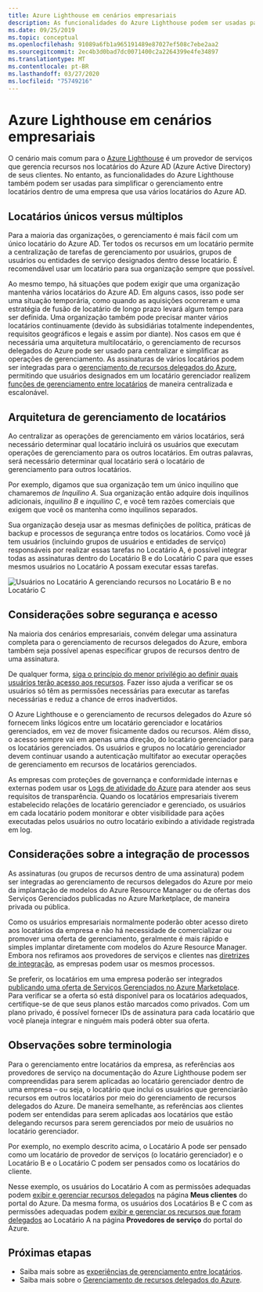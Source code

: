 ```yaml
---
title: Azure Lighthouse em cenários empresariais
description: As funcionalidades do Azure Lighthouse podem ser usadas para simplificar o gerenciamento entre locatários dentro de uma empresa que usa vários locatários do Azure AD.
ms.date: 09/25/2019
ms.topic: conceptual
ms.openlocfilehash: 91089a6fb1a965191489e87027ef508c7ebe2aa2
ms.sourcegitcommit: 2ec4b3d0bad7dc0071400c2a2264399e4fe34897
ms.translationtype: MT
ms.contentlocale: pt-BR
ms.lasthandoff: 03/27/2020
ms.locfileid: "75749216"
---
```

# <a name="azure-lighthouse-in-enterprise-scenarios"></a>Azure Lighthouse em cenários empresariais

O cenário mais comum para o [Azure Lighthouse](../overview.md) é um provedor de serviços que gerencia recursos nos locatários do Azure AD (Azure Active Directory) de seus clientes. No entanto, as funcionalidades do Azure Lighthouse também podem ser usadas para simplificar o gerenciamento entre locatários dentro de uma empresa que usa vários locatários do Azure AD.

## <a name="single-vs-multiple-tenants"></a>Locatários únicos versus múltiplos

Para a maioria das organizações, o gerenciamento é mais fácil com um único locatário do Azure AD. Ter todos os recursos em um locatário permite a centralização de tarefas de gerenciamento por usuários, grupos de usuários ou entidades de serviço designados dentro desse locatário. É recomendável usar um locatário para sua organização sempre que possível.

Ao mesmo tempo, há situações que podem exigir que uma organização mantenha vários locatários do Azure AD. Em alguns casos, isso pode ser uma situação temporária, como quando as aquisições ocorreram e uma estratégia de fusão de locatário de longo prazo levará algum tempo para ser definida. Uma organização também pode precisar manter vários locatários continuamente (devido às subsidiárias totalmente independentes, requisitos geográficos e legais e assim por diante). Nos casos em que é necessária uma arquitetura multilocatário, o gerenciamento de recursos delegados do Azure pode ser usado para centralizar e simplificar as operações de gerenciamento. As assinaturas de vários locatários podem ser integradas para o [gerenciamento de recursos delegados do Azure](azure-delegated-resource-management.md), permitindo que usuários designados em um locatário gerenciador realizem [funções de gerenciamento entre locatários](cross-tenant-management-experience.md) de maneira centralizada e escalonável.

## <a name="tenant-management-architecture"></a>Arquitetura de gerenciamento de locatários

Ao centralizar as operações de gerenciamento em vários locatários, será necessário determinar qual locatário incluirá os usuários que executam operações de gerenciamento para os outros locatários. Em outras palavras, será necessário determinar qual locatário será o locatário de gerenciamento para outros locatários.

Por exemplo, digamos que sua organização tem um único inquilino que chamaremos *de Inquilino A*. Sua organização então adquire dois inquilinos adicionais, *inquilino B* e *inquilino C*, e você tem razões comerciais que exigem que você os mantenha como inquilinos separados.

Sua organização deseja usar as mesmas definições de política, práticas de backup e processos de segurança entre todos os locatários. Como você já tem usuários (incluindo grupos de usuários e entidades de serviço) responsáveis por realizar essas tarefas no Locatário A, é possível integrar todas as assinaturas dentro do Locatário B e do Locatário C para que esses mesmos usuários no Locatário A possam executar essas tarefas.

![Usuários no Locatário A gerenciando recursos no Locatário B e no Locatário C](../media/enterprise-azure-lighthouse.jpg)

## <a name="security-and-access-considerations"></a>Considerações sobre segurança e acesso

Na maioria dos cenários empresariais, convém delegar uma assinatura completa para o gerenciamento de recursos delegados do Azure, embora também seja possível apenas especificar grupos de recursos dentro de uma assinatura.

De qualquer forma, [siga o princípio do menor privilégio ao definir quais usuários terão acesso aos recursos](recommended-security-practices.md#assign-permissions-to-groups-using-the-principle-of-least-privilege). Fazer isso ajuda a verificar se os usuários só têm as permissões necessárias para executar as tarefas necessárias e reduz a chance de erros inadvertidos.

O Azure Lighthouse e o gerenciamento de recursos delegados do Azure só fornecem links lógicos entre um locatário gerenciador e locatários gerenciados, em vez de mover fisicamente dados ou recursos. Além disso, o acesso sempre vai em apenas uma direção, do locatário gerenciador para os locatários gerenciados.  Os usuários e grupos no locatário gerenciador devem continuar usando a autenticação multifator ao executar operações de gerenciamento em recursos de locatários gerenciados.

As empresas com proteções de governança e conformidade internas e externas podem usar os [Logs de atividade do Azure](../../azure-monitor/platform/platform-logs-overview.md) para atender aos seus requisitos de transparência. Quando os locatários empresariais tiverem estabelecido relações de locatário gerenciador e gerenciado, os usuários em cada locatário podem monitorar e obter visibilidade para ações executadas pelos usuários no outro locatário exibindo a atividade registrada em log.

## <a name="onboarding-process-considerations"></a>Considerações sobre a integração de processos

As assinaturas (ou grupos de recursos dentro de uma assinatura) podem ser integradas ao gerenciamento de recursos delegados do Azure por meio da implantação de modelos do Azure Resource Manager ou de ofertas dos Serviços Gerenciados publicadas no Azure Marketplace, de maneira privada ou pública.

Como os usuários empresariais normalmente poderão obter acesso direto aos locatários da empresa e não há necessidade de comercializar ou promover uma oferta de gerenciamento, geralmente é mais rápido e simples implantar diretamente com modelos do Azure Resource Manager. Embora nos refiramos aos provedores de serviços e clientes nas [diretrizes de integração](../how-to/onboard-customer.md), as empresas podem usar os mesmos processos.

Se preferir, os locatários em uma empresa poderão ser integrados [publicando uma oferta de Serviços Gerenciados no Azure Marketplace](../how-to/publish-managed-services-offers.md). Para verificar se a oferta só está disponível para os locatários adequados, certifique-se de que seus planos estão marcados como privados. Com um plano privado, é possível fornecer IDs de assinatura para cada locatário que você planeja integrar e ninguém mais poderá obter sua oferta.

## <a name="terminology-notes"></a>Observações sobre terminologia

Para o gerenciamento entre locatários da empresa, as referências aos provedores de serviço na documentação do Azure Lighthouse podem ser compreendidas para serem aplicadas ao locatário gerenciador dentro de uma empresa – ou seja, o locatário que inclui os usuários que gerenciarão recursos em outros locatários por meio do gerenciamento de recursos delegados do Azure. De maneira semelhante, as referências aos clientes podem ser entendidas para serem aplicadas aos locatários que estão delegando recursos para serem gerenciados por meio de usuários no locatário gerenciador.

Por exemplo, no exemplo descrito acima, o Locatário A pode ser pensado como um locatário de provedor de serviços (o locatário gerenciador) e o Locatário B e o Locatário C podem ser pensados como os locatários do cliente.

Nesse exemplo, os usuários do Locatário A com as permissões adequadas podem [exibir e gerenciar recursos delegados](../how-to/view-manage-customers.md) na página **Meus clientes** do portal do Azure. Da mesma forma, os usuários dos Locatários B e C com as permissões adequadas podem [exibir e gerenciar os recursos que foram delegados](../how-to/view-manage-service-providers.md) ao Locatário A na página **Provedores de serviço** do portal do Azure.

## <a name="next-steps"></a>Próximas etapas

- Saiba mais sobre as [experiências de gerenciamento entre locatários](cross-tenant-management-experience.md).
- Saiba mais sobre o [Gerenciamento de recursos delegados do Azure](azure-delegated-resource-management.md).